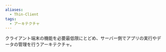 ```yaml
---
aliases:
  - Thin-Client
tags:
  - アーキテクチャ
---
```

クライアント端末の機能を必要最低限にとどめ、サーバー側でアプリの実行やデータの管理を行うアーキテクチャ。
